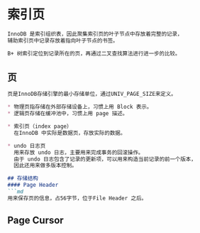 # 索引页
```md
InnoDB 是索引组织表，因此聚集索引页的叶子节点中存放着完整的记录，
辅助索引页中记录存放着指向叶子节点的书签。

B+ 树索引定位到记录所在的页，再通过二叉查找算法进行进一步的比较。
```

## 页
```md
页是InnoDB存储引擎的最小存储单位，通过UNIV_PAGE_SIZE来定义。

* 物理页指存储在外部存储设备上，习惯上用 Block 表示。
* 逻辑页存储在缓冲池中，习惯上用 page 描述。

* 索引页（index page）
  在InnoDB 中实际是数据页，存放实际的数据。

* undo 日志页
  用来存放 undo 日志，主要用来完成事务的回滚操作。
  由于 undo 日志包含了记录的更新项，可以用来构造当前记录的前一个版本，
  因此还用来做多版本控制。

## 存储结构
#### Page Header
```md
用来保存页的信息，占56字节，位于File Header 之后。
```

## Page Cursor


